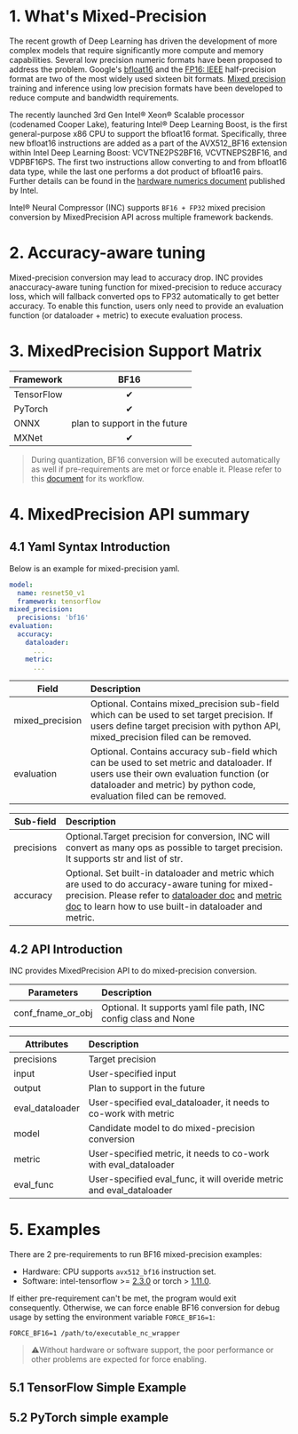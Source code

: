 # 1. What's Mixed-Precision

The recent growth of Deep Learning has driven the development of more complex models that require significantly more compute and memory capabilities. Several low precision numeric formats have been proposed to address the problem. Google's [bfloat16](https://cloud.google.com/tpu/docs/bfloat16) and the [FP16: IEEE](https://en.wikipedia.org/wiki/Half-precision_floating-point_format) half-precision format are two of the most widely used sixteen bit formats. [Mixed precision](https://arxiv.org/abs/1710.03740) training and inference using low precision formats have been developed to reduce compute and bandwidth requirements.

The recently launched 3rd Gen Intel® Xeon® Scalable processor (codenamed Cooper Lake), featuring Intel® Deep Learning Boost, is the first general-purpose x86 CPU to support the bfloat16 format. Specifically, three new bfloat16 instructions are added as a part of the AVX512_BF16 extension within Intel Deep Learning Boost: VCVTNE2PS2BF16, VCVTNEPS2BF16, and VDPBF16PS. The first two instructions allow converting to and from bfloat16 data type, while the last one performs a dot product of bfloat16 pairs. Further details can be found in the [hardware numerics document](https://software.intel.com/content/www/us/en/develop/download/bfloat16-hardware-numerics-definition.html) published by Intel.

Intel® Neural Compressor (INC) supports `BF16 + FP32` mixed precision conversion by MixedPrecision API across multiple framework backends.

# 2. Accuracy-aware tuning

Mixed-precision conversion may lead to accuracy drop. INC provides anaccuracy-aware tuning function for mixed-precision to reduce accuracy loss, which will fallback converted ops to FP32 automatically to get better accuracy. To enable this function, users only need to provide an evaluation function (or dataloader + metric) to execute evaluation process.

# 3. MixedPrecision Support Matrix

|Framework     |BF16         |
|--------------|:-----------:|
|TensorFlow    |&#10004;     |
|PyTorch       |&#10004;     |
|ONNX          |plan to support in the future |
|MXNet         |&#10004;     |

> During quantization, BF16 conversion will be executed automatically as well if pre-requirements are met or force enable it. Please refer to this [document](./quantization_mixed_precision.md) for its workflow.


# 4. MixedPrecision API summary

## 4.1 Yaml Syntax Introduction

Below is an example for mixed-precision yaml.

```yaml
model:
  name: resnet50_v1
  framework: tensorflow
mixed_precision:
  precisions: 'bf16'
evaluation:
  accuracy:
    dataloader:
      ...
    metric:
      ...
  ```

|Field       |Description             |
|---------------- |:-----------|
|mixed_precision | Optional. Contains mixed_precision sub-field which can be used to set target precision. If users define target precision with python API, mixed_precision filed can be removed.|
|evaluation | Optional. Contains accuracy sub-field which can be used to set metric and dataloader. If users use their own evaluation function (or dataloader and metric) by python code, evaluation filed can be removed.|


|Sub-field       |Description             |
|---------------- |:-----------|
|precisions | Optional.Target precision for conversion, INC will convert as many ops as possible to target precision. It supports str and list of str.|
|accuracy | Optional. Set built-in dataloader and metric which are used to do accuracy-aware tuning for mixed-precision. Please refer to [dataloader doc](./dataloader.md) and [metric doc](./metric.md) to learn how to use built-in dataloader and metric.|


## 4.2 API Introduction

INC provides MixedPrecision API to do mixed-precision conversion.

|Parameters       |Description             |
|---------------- |:-----------|
|conf_fname_or_obj| Optional. It supports yaml file path, INC config class and None|


|Attributes      |Description             |
|----------------|:-----------|
|precisions      |Target precision     |
|input           |User-specified input     |
|output          |Plan to support in the future |
|eval_dataloader |User-specified eval_dataloader, it needs to co-work with metric     |
|model           |Candidate model to do mixed-precision conversion|
|metric          |User-specified metric, it needs to co-work with eval_dataloader|
|eval_func       |User-specified eval_func, it will overide metric and eval_dataloader|


# 5. Examples

There are 2 pre-requirements to run BF16 mixed-precision examples:

- Hardware: CPU supports `avx512_bf16` instruction set.
- Software: intel-tensorflow >= [2.3.0](https://pypi.org/project/intel-tensorflow/2.3.0/) or torch > [1.11.0](https://download.pytorch.org/whl/torch_stable.html).

If either pre-requirement can't be met, the program would exit consequently. Otherwise, we can force enable BF16 conversion for debug usage by setting the environment variable `FORCE_BF16=1`:
```shell
FORCE_BF16=1 /path/to/executable_nc_wrapper
```
> ⚠️Without hardware or software support, the poor performance or other problems are expected for force enabling.

## 5.1 TensorFlow Simple Example



## 5.2 PyTorch simple example

